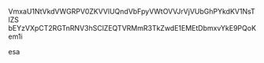 VmxaU1NtVkdVWGRPV0ZKVVlUQndVbFpyVWtOVVJrVjVUbGhPYkdKV1NsTlZS
bEYzVXpCT2RGTnRNV3hSClZEQTVRMmR3TkZwdE1EMEtDbmxvYkE9PQoKem1i

esa